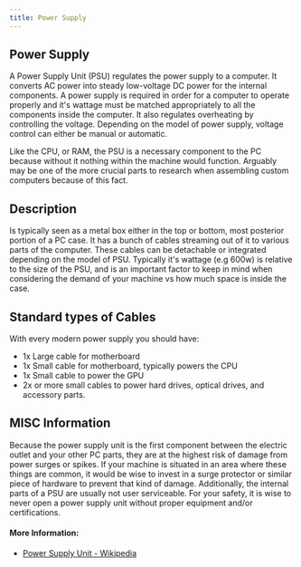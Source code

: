 ```yaml
---
title: Power Supply
---
```

## Power Supply
 
A Power Supply Unit (PSU) regulates the power supply to a computer. It converts AC power into steady low-voltage DC power for the internal components. A power supply is required in order for a computer to operate properly and it's wattage must be matched appropriately to all the components inside the computer. It also regulates overheating by controlling the voltage. Depending on the model of power supply, voltage control can either be manual or automatic.

Like the CPU, or RAM, the PSU is a necessary component to the PC because without it nothing within the machine would function. Arguably may be one of the more crucial parts to research when assembling custom computers because of this fact. 

## Description

Is typically seen as a metal box either in the top or bottom, most posterior portion of a PC case. It has a bunch of cables streaming out of it to various parts of the computer. These cables can be detachable or integrated depending on the model of PSU. Typically it's wattage (e.g 600w) is relative to the size of the PSU, and is an important factor to keep in mind when considering the demand of your machine vs how much space is inside the case. 

## Standard types of Cables

With every modern power supply you should have:
- 1x Large cable for motherboard
- 1x Small cable for motherboard, typically powers the CPU
- 1x Small cable to power the GPU
- 2x or more small cables to power hard drives, optical drives, and accessory parts. 

## MISC Information

Because the power supply unit is the first component between the electric outlet and your other PC parts, they are at the highest risk of damage from power surges or spikes. If your machine is situated in an area where these things are common, it would be wise to invest in a surge protector or similar piece of hardware to prevent that kind of damage. 
Additionally, the internal parts of a PSU are usually not user serviceable. For your safety, it is wise to never open a power supply unit without proper equipment and/or certifications.

#### More Information:
<!-- Please add any articles you think might be helpful to read before writing the article -->
* <a href='https://en.wikipedia.org/wiki/Power_supply_unit_(computer)' target='_blank' rel='nofollow'>Power Supply Unit - Wikipedia</a>
